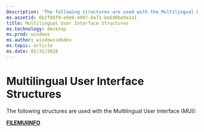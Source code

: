 ```yaml
---
Description: 'The following structures are used with the Multilingual User Interface (MUI):'
ms.assetid: 6b2f88f9-e6e8-4997-ba71-be6d8be9a1a1
title: Multilingual User Interface Structures
ms.technology: desktop
ms.prod: windows
ms.author: windowssdkdev
ms.topic: article
ms.date: 05/31/2018
---
```


# Multilingual User Interface Structures

The following structures are used with the Multilingual User Interface (MUI):

[**FILEMUIINFO**](/windows/desktop/api/Winnls/ns-winnls-_filemuiinfo)

 

 



